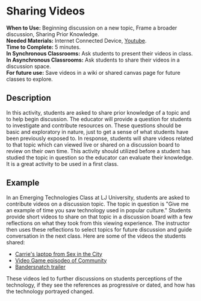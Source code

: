 # Sharing Videos 

**When to Use:** Beginning discussion on a new topic, Frame a broader discussion, Sharing Prior Knowledge.    
**Needed Materials:** Internet Connected Device, [Youtube](https://www.youtube.com/).  
**Time to Complete:** 5 minutes.    
**In Synchronous Classrooms:** Ask students to present their videos in class.   
**In Asynchronous Classrooms:** Ask students to share their videos in a discussion space.   
**For future use:** Save videos in a wiki or shared canvas page for future classes to explore.   

## Description 
In this activity, students are asked to share prior knowledge of a topic and to help begin discussion. The educator will provide a question for students to investigate and contribute resources on. These questions should be basic and exploratory in nature, just to get a sense of what students have been previously exposed to. In response, students will share videos related to that topic which can viewed live or shared on a discussion board to review on their own time. This activity should utilized before a student has studied the topic in question so the educator can evaluate their knowledge. It is a great activity to be used in a first class. 

## Example 

In an Emerging Technologies Class at LJ University, students are asked to contribute videos on a discussion topic. The topic in question is "Give me an example of time you saw technology used in popular culture." Students provide short videos to share on that topic in a discussion board with a few reflections on what they took from this viewing experience. The instructor then uses these reflections to select topics for future discussion and guide conversation in the next class. Here are some of the videos the students shared: 
- [Carrie's laptop from Sex in the City](https://www.youtube.com/watch?v=YWSZJXhOvBw)
- [Video Game episodeo of Community](https://www.youtube.com/watch?v=J9WVSy7JpT4)
- [Bandersnatch trailer](https://www.youtube.com/watch?v=7wnRi3Sclm8)

These videos led to further discussions on students perceptions of the technology, if they see the references as progressive or dated, and how has the technology portrayed changed. 
